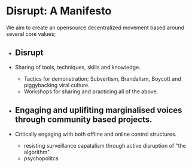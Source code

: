 # Disrupt: A Manifesto

We aim to create an opensource decentralized movement based around several core values;

- Disrupt
  -

- Sharing of tools, techniques, skills and knowledge.
  - Tactics for demonstration; Subvertism, Brandalism, Boycott and piggybacking viral culture.
  - Workshops for sharing and practicing all of the above.

- Engaging and uplifiting marginalised voices through community based projects.
  -

- Critically engaging with both offline and online control structures.
  - resisting surveillance capatalism through active disruption of "the algorithm".
  - psychopolitcs
